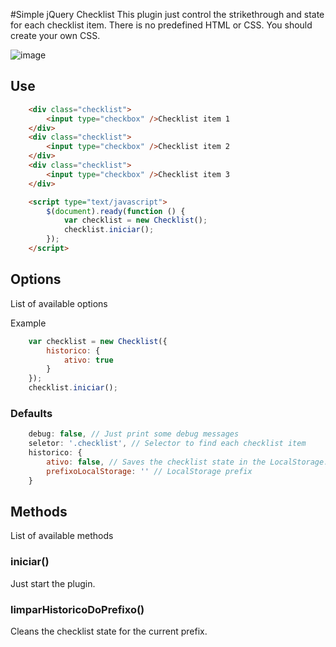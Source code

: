 #Simple jQuery Checklist
This plugin just control the strikethrough and state for each checklist item.
There is no predefined HTML or CSS. You should create your own CSS.

![image](https://cloud.githubusercontent.com/assets/1703754/25114691/eddee7a4-23d6-11e7-9edb-00ddecea19b3.png)

## Use
```html
    <div class="checklist">
        <input type="checkbox" />Checklist item 1
    </div>
    <div class="checklist">
        <input type="checkbox" />Checklist item 2
    </div>
    <div class="checklist">
        <input type="checkbox" />Checklist item 3
    </div>

    <script type="text/javascript">
        $(document).ready(function () {
            var checklist = new Checklist();
            checklist.iniciar();
        });
    </script>
```

## Options
List of available options

Example
```javascript
    var checklist = new Checklist({
        historico: {
            ativo: true
        }
    });
    checklist.iniciar();
```

### Defaults
```javascript
    debug: false, // Just print some debug messages
    seletor: '.checklist', // Selector to find each checklist item
    historico: {
        ativo: false, // Saves the checklist state in the LocalStorage. When enabled it will load the previous state.
        prefixoLocalStorage: '' // LocalStorage prefix
    }
```

## Methods
List of available methods

### iniciar()
Just start the plugin.

### limparHistoricoDoPrefixo()
Cleans the checklist state for the current prefix.
